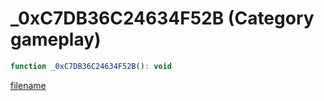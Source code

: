 # _0xC7DB36C24634F52B (Category gameplay)

```js
function _0xC7DB36C24634F52B(): void
```

[filename](_0xC7DB36C24634F52B_m.md ':include')
